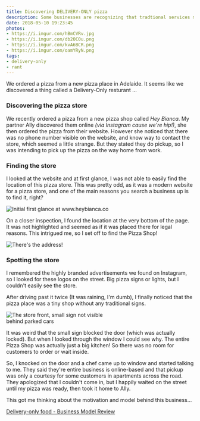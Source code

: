 ```yaml
---
title: Discovering DELIVERY-ONLY pizza 
description: Some businesses are recognizing that tradtional services may be redundant. We found this out the hard way, while ordering a pizza.
date: 2018-05-10 19:23:45
photos: 
- https://i.imgur.com/hBmCVRv.jpg
- https://i.imgur.com/db2OC0u.png
- https://i.imgur.com/kvA6BCR.png
- https://i.imgur.com/oamYRyN.png
tags:
- delivery-only
- rant
---
```


We ordered a pizza from a new pizza place in Adelaide. It seems like we discovered a thing called a Delivery-Only resturant ...

<!-- more --> 

### Discovering the pizza store

We recently ordered a pizza from a new pizza shop called *Hey Bianca*. My partner Ally discovered them online *(via Instagram cause we're hip!)*, she then ordered the pizza from their website. However she noticed that there was no phone number visible on the website, and know way to contact the store, which seemed a little strange. But they stated they do pickup, so I was intending to pick up the pizza on the way home from work.

### Finding the store

I looked at the website and at first glance, I was not able to easily find the location of this pizza store. This was pretty odd, as it was a modern website for a pizza store, and one of the main reasons you search a business up is to find it, right?

<img src="https://i.imgur.com/db2OC0u.png" alt="Initial first glance at www.heybianca.co " style="max-width: 300px;"/>

On a closer inspection, I found the location at the very bottom of the page. It was not highlighted and seemed as if it was placed there for legal reasons. This intrigued me, so I set off to find the Pizza Shop!

<img src="https://i.imgur.com/kvA6BCR.png" alt="There's the address!" style="max-width: 300px;"/>

### Spotting the store

I remembered the highly branded advertisements we found on Instagram, so I looked for these logos on the street. Big pizza signs or lights, but I couldn't easily see the store. 

After driving past it twice (It was raining, I'm dumb), I finally noticed that the pizza place was a tiny shop without any traditional signs.

<img src="https://i.imgur.com/oamYRyN.png" alt="The store front, small sign not visible behind parked cars" style="max-width: 300px;"/>

It was weird that the small sign blocked the door (which was actually locked). But when I looked through the window I could see why. The entire Pizza Shop was actually just a big kitchen! So there was no room for customers to order or wait inside.

So, I knocked on the door and a chef came up to window and started talking to me. They said they're entire business is online-based and that pickup was only a courtesy for some customers in apartments across the road. They apologized that I couldn't come in, but I happily waited on the street until my pizza was ready, then took it home to Ally.

This got me thinking about the motivation and model behind this business... 

[Delivery-only food - Business Model Review]()
